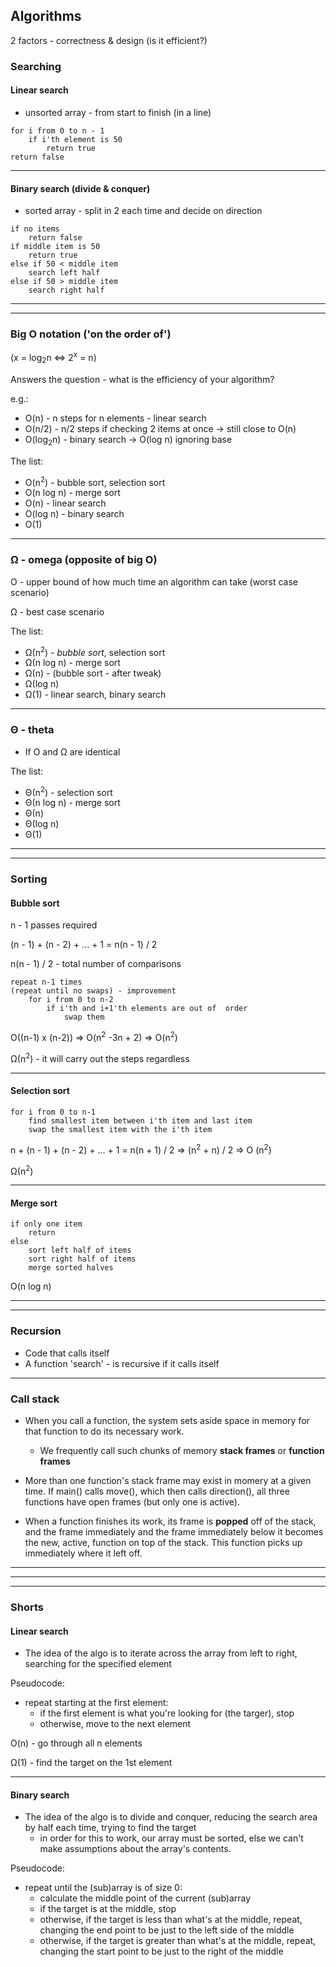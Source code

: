 ## Algorithms

2 factors - correctness & design (is it efficient?)

### Searching

#### Linear search

- unsorted array - from start to finish (in a line)

```
for i from 0 to n - 1
    if i'th element is 50
        return true
return false
```

---

#### Binary search (divide & conquer)

- sorted array - split in 2 each time and decide on direction

```
if no items
    return false
if middle item is 50
    return true
else if 50 < middle item
    search left half
else if 50 > middle item
    search right half
```

---

---

### Big O notation ('on the order of')

(x = log<sub>2</sub>n <=> 2<sup>x</sup> = n)

Answers the question - what is the efficiency of your algorithm?

e.g.:

- O(n) - n steps for n elements - linear search
- O(n/2) - n/2 steps if checking 2 items at once -> still close to O(n)
- O(log<sub>2</sub>n) - binary search -> O(log n) ignoring base

The list:

- O(n<sup>2</sup>) - bubble sort, selection sort
- O(n log n) - merge sort
- O(n) - linear search
- O(log n) - binary search
- O(1)

---

### Ω - omega (opposite of big O)

O - upper bound of how much time an algorithm can take (worst case scenario)

Ω - best case scenario

The list:

- Ω(n<sup>2</sup>) - <em>bubble sort</em>, selection sort
- Ω(n log n) - merge sort
- Ω(n) - (bubble sort - after tweak)
- Ω(log n)
- Ω(1) - linear search, binary search

---

### Θ - theta

- If O and Ω are identical

The list:

- Θ(n<sup>2</sup>) - selection sort
- Θ(n log n) - merge sort
- Θ(n)
- Θ(log n)
- Θ(1)

---

---

### Sorting

#### Bubble sort

n - 1 passes required

(n - 1) + (n - 2) + ... + 1 = n(n - 1) / 2

n(n - 1) / 2 - total number of comparisons

```
repeat n-1 times
(repeat until no swaps) - improvement
    for i from 0 to n-2
        if i'th and i+1'th elements are out of  order
            swap them
```

O((n-1) x (n-2)) => O(n<sup>2</sup> -3n + 2) => O(n<sup>2</sup>)

Ω(n<sup>2</sup>) - it will carry out the steps regardless

---

#### Selection sort

```
for i from 0 to n-1
    find smallest item between i'th item and last item
    swap the smallest item with the i'th item
```

n + (n - 1) + (n - 2) + ... + 1 = n(n + 1) / 2 => (n<sup>2</sup> + n) / 2 => O (n<sup>2</sup>)

Ω(n<sup>2</sup>)

---

#### Merge sort

```
if only one item
    return
else
    sort left half of items
    sort right half of items
    merge sorted halves
```

O(n log n)

---

---

### Recursion

- Code that calls itself
- A function 'search' - is recursive if it calls itself

---

### Call stack

- When you call a function, the system sets aside space in memory for that function to do its necessary work.

  - We frequently call such chunks of memory <strong>stack frames</strong> or <strong>function frames</strong>

- More than one function's stack frame may exist in momery at a given time. If main() calls move(), which then calls direction(), all three functions have open frames (but only one is active).

- When a function finishes its work, its frame is <strong>popped</strong> off of the stack, and the frame immediately and the frame immediately below it becomes the new, active, function on top of the stack. This function picks up immediately where it left off.

---

---

---

### Shorts

#### Linear search

- The idea of the algo is to iterate across the array from left to right, searching for the specified element

Pseudocode:

- repeat starting at the first element:
  - if the first element is what you're looking for (the targer), stop
  - otherwise, move to the next element

O(n) - go through all n elements

Ω(1) - find the target on the 1st element

---

#### Binary search

- The idea of the algo is to divide and conquer, reducing the search area by half each time, trying to find the target
  - in order for this to work, our array must be sorted, else we can't make assumptions about the array's contents.

Pseudocode:

- repeat until the (sub)array is of size 0:
  - calculate the middle point of the current (sub)array
  - if the target is at the middle, stop
  - otherwise, if the target is less than what's at the middle, repeat, changing the end point to be just to the left side of the middle
  - otherwise, if the target is greater than what's at the middle, repeat, changing the start point to be just to the right of the middle
